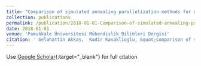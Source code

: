 ```yaml
---
title: "Comparison of simulated annealing parallelization methods for quadratic assignment problems"
collection: publications
permalink: /publication/2018-01-01-Comparison-of-simulated-annealing-parallelization-methods-for-quadratic-assignment-problems
date: 2018-01-01
venue: 'Pamukkale Üniversitesi Mühendislik Bilimleri Dergisi'
citation: ' Selahattin Akkas,  Kadir Kavaklioglu, &quot;Comparison of simulated annealing parallelization methods for quadratic assignment problems.&quot; Pamukkale Üniversitesi Mühendislik Bilimleri Dergisi, 2018.'
---
```

Use [Google Scholar](https://scholar.google.com/scholar?q=Comparison+of+simulated+annealing+parallelization+methods+for+quadratic+assignment+problems){:target="_blank"} for full citation
